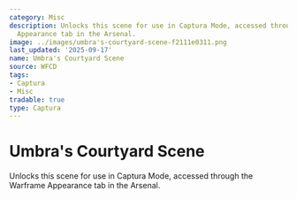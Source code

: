 ```yaml
---
category: Misc
description: Unlocks this scene for use in Captura Mode, accessed through the Warframe
  Appearance tab in the Arsenal.
image: ../images/umbra's-courtyard-scene-f2111e0311.png
last_updated: '2025-09-17'
name: Umbra's Courtyard Scene
source: WFCD
tags:
- Captura
- Misc
tradable: true
type: Captura
---
```


# Umbra's Courtyard Scene

Unlocks this scene for use in Captura Mode, accessed through the Warframe Appearance tab in the Arsenal.

